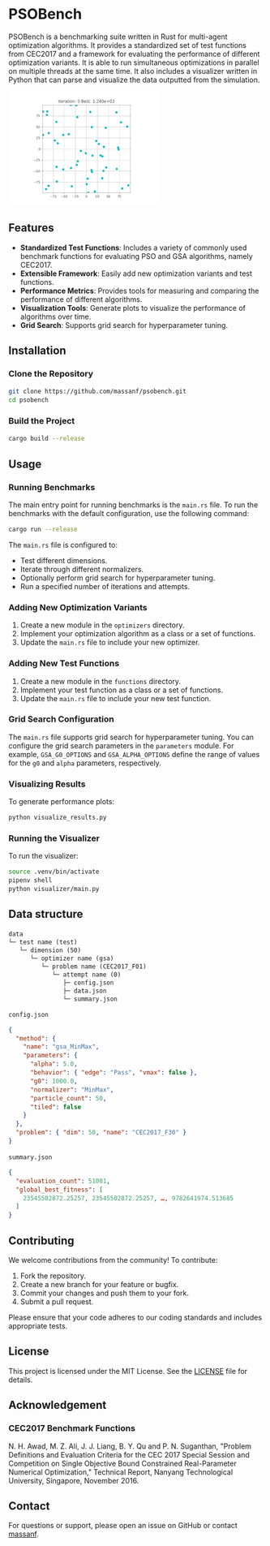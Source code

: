 # PSOBench
PSOBench is a benchmarking suite written in Rust for multi-agent optimization algorithms. It provides a standardized set of test functions from CEC2017 and a framework for evaluating the performance of different optimization variants. It is able to run simultaneous optimizations in parallel on multiple threads at the same time. It also includes a visualizer written in Python that can parse and visualize the data outputted from the simulation.

![grid](img/pso.gif)


## Features

- **Standardized Test Functions**: Includes a variety of commonly used benchmark functions for evaluating PSO and GSA algorithms, namely CEC2017.
- **Extensible Framework**: Easily add new optimization variants and test functions.
- **Performance Metrics**: Provides tools for measuring and comparing the performance of different algorithms.
- **Visualization Tools**: Generate plots to visualize the performance of algorithms over time.
- **Grid Search**: Supports grid search for hyperparameter tuning.

## Installation

### Clone the Repository

```bash
git clone https://github.com/massanf/psobench.git
cd psobench
```

### Build the Project

```bash
cargo build --release
```

## Usage

### Running Benchmarks

The main entry point for running benchmarks is the `main.rs` file. To run the benchmarks with the default configuration, use the following command:

```bash
cargo run --release
```

The `main.rs` file is configured to:

- Test different dimensions.
- Iterate through different normalizers.
- Optionally perform grid search for hyperparameter tuning.
- Run a specified number of iterations and attempts.

### Adding New Optimization Variants

1. Create a new module in the `optimizers` directory.
2. Implement your optimization algorithm as a class or a set of functions.
3. Update the `main.rs` file to include your new optimizer.

### Adding New Test Functions

1. Create a new module in the `functions` directory.
2. Implement your test function as a class or a set of functions.
3. Update the `main.rs` file to include your new test function.

### Grid Search Configuration

The `main.rs` file supports grid search for hyperparameter tuning. You can configure the grid search parameters in the `parameters` module. For example, `GSA_G0_OPTIONS` and `GSA_ALPHA_OPTIONS` define the range of values for the `g0` and `alpha` parameters, respectively.

### Visualizing Results

To generate performance plots:

```bash
python visualize_results.py
```

### Running the Visualizer

To run the visualizer:

```bash
source .venv/bin/activate
pipenv shell
python visualizer/main.py
```

## Data structure
```
data
└─ test name (test)
   └─ dimension (50)
      └─ optimizer name (gsa)
         └─ problem name (CEC2017_F01)
            └─ attempt name (0)
               ├─ config.json
               ├─ data.json
               └─ summary.json
```

`config.json`
```json
{
  "method": {
    "name": "gsa_MinMax",
    "parameters": {
      "alpha": 5.0,
      "behavior": { "edge": "Pass", "vmax": false },
      "g0": 1000.0,
      "normalizer": "MinMax",
      "particle_count": 50,
      "tiled": false
    }
  },
  "problem": { "dim": 50, "name": "CEC2017_F30" }
}
```

`summary.json`
```json
{
  "evaluation_count": 51001,
  "global_best_fitness": [
    23545502872.25257, 23545502872.25257, …, 9782641974.513685
  ]
}


```

## Contributing

We welcome contributions from the community! To contribute:

1. Fork the repository.
2. Create a new branch for your feature or bugfix.
3. Commit your changes and push them to your fork.
4. Submit a pull request.

Please ensure that your code adheres to our coding standards and includes appropriate tests.

## License

This project is licensed under the MIT License. See the [LICENSE](LICENSE) file for details.

## Acknowledgement

### CEC2017 Benchmark Functions

N. H. Awad, M. Z. Ali, J. J. Liang, B. Y. Qu and P. N. Suganthan, "Problem Definitions and Evaluation Criteria for the CEC 2017 Special Session and Competition on Single Objective Bound Constrained Real-Parameter Numerical Optimization," Technical Report, Nanyang Technological University, Singapore, November 2016.

## Contact

For questions or support, please open an issue on GitHub or contact [massanf](https://github.com/massanf).

